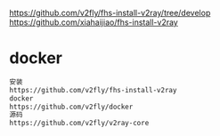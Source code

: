 
https://github.com/v2fly/fhs-install-v2ray/tree/develop
https://github.com/xiahaijiao/fhs-install-v2ray

# docker
```bash
安装
https://github.com/v2fly/fhs-install-v2ray
docker
https://github.com/v2fly/docker
源码
https://github.com/v2fly/v2ray-core

```
